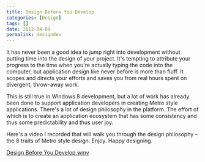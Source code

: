 ```yaml
---
title: Design Before You Develop
categories: [Design]
tags: []
date: 2012-04-09
permalink: designdev
---
```


It has never been a good idea to jump right into development without putting time into the design of your project. It&#39;s tempting to attribute your progress to the time when you&#39;re actually typing the code into the computer, but application design like never before is more than fluff. It scopes and directs your efforts and saves you from real hours spent on divergent, throw-away work.

This is still true in Windows 8 development, but a lot of work has already been done to support application developers in creating Metro style applications. There&#39;s a lot of design philosophy in the platform. The effort of which is to create an application ecosystem that has some consistency and thus some predictability and thus user joy.

Here&#39;s a video I recorded that will walk you through the design philosophy &ndash; the 8 traits of Metro style design. Enjoy. Happy designing.

[Design Before You Develop.wmv](/bcms-media/Files/Download?id=a9209818-96ba-42f8-9bf8-a366005d00e0)